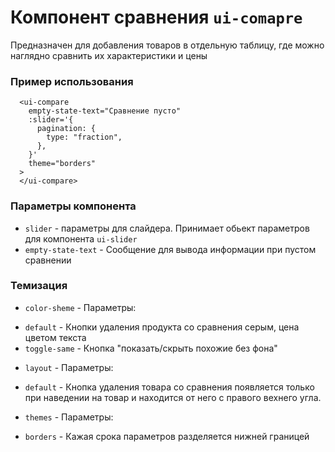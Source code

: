 # Компонент сравнения `ui-comapre`

Предназначен для добавления товаров в отдельную таблицу, где можно наглядно сравнить их характеристики и цены

### Пример использования
```
  <ui-compare
    empty-state-text="Сравнение пусто"
    :slider='{
      pagination: {
        type: "fraction",
      },
    }'
    theme="borders"
  >
  </ui-compare>
```

### Параметры компонента
 - `slider` - параметры для слайдера. Принимает обьект параметров для компонента `ui-slider`
 - `empty-state-text` - Сообщение для вывода информации при пустом сравнении

### Темизация
  - `color-sheme` - Параметры:
   * `default` -  Кнопки удаления продукта со сравнения серым, цена цветом текста
  * `toggle-same` -  Кнопка "показать/скрыть похожие без фона"
  - `layout` - Параметры:
   * `default` -  Кнопка удаления товара со сравнения появляется только при наведении на товар и находится от него с правого вехнего угла.
  - `themes` -  Параметры:
   * `borders` - Кажая срока параметров разделяется нижней границей

